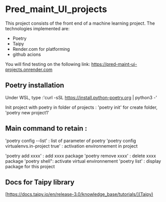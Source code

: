 # Pred_maint_UI_projects

This project consists of the front end of a machine learning project. The technologies implemented are:
- Poetry
- Taipy
- Render.com for platforming
- github acions

You will find testing on the following link: 
https://pred-maint-ui-projects.onrender.com


## Poetry installation
Under WSL, type :'curl -sSL https://install.python-poetry.org | python3 -'

Init project with poetry in folder of projects : 'poetry init'
for create folder, 'poetry new project1'

## Main command to retain :
'poetry config --list' : list of parameter of poetry
'poetry config virtualenvs.in-project true' : activation environnement in project

'poetry add xxxx' : add xxxx package
'poetry remove xxxx' : delete xxxx package
'poetry shell": activate virtual environnement
'poetry list' : display package for this project

## Docs for Taipy library
[https://docs.taipy.io/en/release-3.0/knowledge_base/tutorials/](Taipy)
